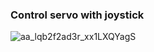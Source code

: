 ### Control servo with joystick


![aa_lqb2f2ad3r_xx1LXQYagS](https://user-images.githubusercontent.com/86350117/160836897-5b6c82d5-afe9-44a0-9cb9-536089c4e5d8.png)
